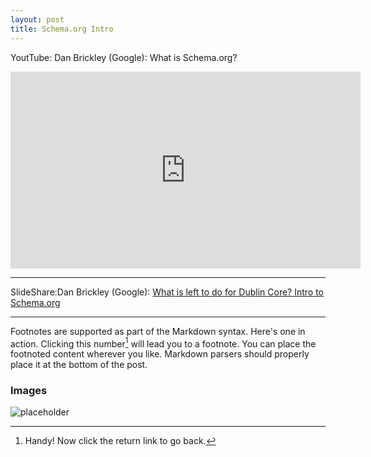 ```yaml
---
layout: post
title: Schema.org Intro
---
```


YoutTube: Dan Brickley (Google): What is Schema.org?
<iframe width="560" height="315" src="https://www.youtube.com/embed/_-6mhdjE1XE" frameborder="0" allowfullscreen></iframe>

***
SlideShare:Dan Brickley (Google): [What is left to do for Dublin Core?  Intro to Schema.org](http://www.slideshare.net/danbri/what-is-left-to-do-dublin-core-2012-keynote)




----
Footnotes are supported as part of the Markdown syntax. Here's one in action. Clicking this number[^fn-footnote_1] will lead you to a footnote.  You can place the footnoted content wherever you like. Markdown parsers should properly place it at the bottom of the post.

[^fn-footnote_1]: Handy! Now click the return link to go back.

### Images
![placeholder](http://placehold.it/400x200 "400x200 image")


